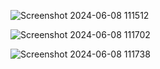 ![Screenshot 2024-06-08 111512](https://github.com/BhushanBhale2000/Complete-MERN-stack/assets/128677568/1c64c064-6c8d-4bcd-b343-228f09d48717)

![Screenshot 2024-06-08 111702](https://github.com/BhushanBhale2000/Complete-MERN-stack/assets/128677568/732a2c0c-4f90-4568-a5a1-10065ffcc0aa)

![Screenshot 2024-06-08 111738](https://github.com/BhushanBhale2000/Complete-MERN-stack/assets/128677568/90974d16-9aaf-404b-92c0-e2564d549a60)

